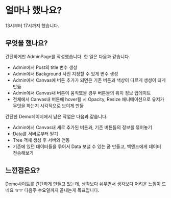 # 얼마나 했나요?

 13시부터 17시까지 했습니다.

## 무엇을 했나요?

 간단하게만 AdminPage를 작성했습니다. 한 일은 다음과 같습니다.

- Admin에서 Post의 title 변수 생성
- Admin에서 Background 사진 지정할 수 있게 변수 생성
- Admin에서 Canvas에 버튼 추가가 되면은 기존 버튼과 색상이 다르게 생성이 되게 만듦
- Admin에서 Canvas내 버튼이 움직였을 경우 버튼들의 위치 정보 업데이트
- 전체에서 Canvas내 버튼에 hover될 시 Opacity, Resize 애니메이션으로 유저가 무엇을 하는지 시각적으로 보이게 만듦

 간단한 Demo페이지에서 남은 작업은 다음과 같습니다.

- Admin에서 Canvas내 새로 추가된 버튼과, 기존 버튼들의 정보를 묶어놓기
- Data를 서버로부터 얻기
- Tree 객체 생성 후 서버와 연동
- 기존에 있던 데이터들을 묶어서 Data 보낼 수 있는 폼 만들고, 백엔드에게 데이터 전송해보기

## 느낀점은요?

 Demo사이트를 간단하게 만들고 있는데, 생각보다 쉬우면서 생각보다 어려운 느낌이 드네요 ㅠㅜ 다음주 수요일까지 끝내는게 목표입니다.

